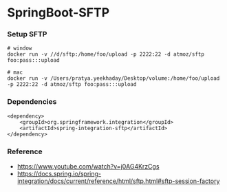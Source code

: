 # SpringBoot-SFTP

### Setup SFTP

    # window
    docker run -v //d/sftp:/home/foo/upload -p 2222:22 -d atmoz/sftp foo:pass:::upload
    
    # mac
    docker run -v /Users/pratya.yeekhaday/Desktop/volume:/home/foo/upload -p 2222:22 -d atmoz/sftp foo:pass:::upload

### Dependencies

    <dependency>
	    <groupId>org.springframework.integration</groupId>
	    <artifactId>spring-integration-sftp</artifactId>
	</dependency>

### Reference

- https://www.youtube.com/watch?v=j0AG4KrzCgs
- https://docs.spring.io/spring-integration/docs/current/reference/html/sftp.html#sftp-session-factory
